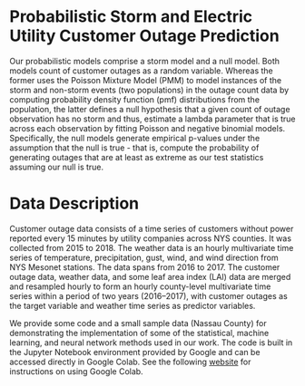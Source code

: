 # Probabilistic Storm and Electric Utility Customer Outage Prediction 
Our probabilistic models comprise a storm model and a null model. Both models count of customer outages as a random variable. Whereas the former uses the Poisson Mixture Model (PMM) to model instances of the storm and non-storm events (two populations) in the outage count data by computing 
probability density function (pmf) distributions from the population, the latter defines a null hypothesis that a given count of outage observation has no storm  and thus, estimate a lambda parameter that is true across each observation by fitting Poisson and negative binomial models. 
Specifically, the null models generate empirical p-values under the assumption that the null is true - that is, compute the probability of generating outages that are at least as extreme as our test statistics assuming our null is true. 

# Data Description
Customer outage data consists of a time series of customers without power reported every 15 minutes by utility companies across NYS counties. It was collected from 2015 to 2018. The weather data is an hourly multivariate time series of temperature, precipitation, gust, wind, and wind direction from NYS Mesonet stations. The data spans from 2016 to 2017. The customer outage data, weather data, and some leaf area index (LAI) data are merged and resampled hourly to form an hourly county-level multivariate time series within a period of two years (2016–2017), with customer outages as the target variable and weather time series as predictor variables.

We provide some code and a small sample data (Nassau County) for demonstrating the implementation of some of the statistical, machine learning, and neural network methods used in our work. The code is built in the Jupyter Notebook environment provided by Google and can be accessed directly in Google Colab. See the following [website](https://colab.research.google.com/) for instructions on using Google Colab.
